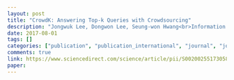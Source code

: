 ```yaml
---
layout: post
title: "CrowdK: Answering Top-k Queries with Crowdsourcing"
description: "Jongwuk Lee, Dongwon Lee, Seung-won Hwang<br>Information Sciences, 399: 98-120, August 2017"
date: 2017-08-01
tags: []
categories: ["publication", "publication_international", "journal", "journal_international"]
comments: true
link: https://www.sciencedirect.com/science/article/pii/S0020025517305832
paper:
---
```

